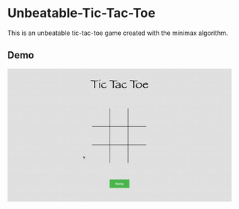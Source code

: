 # Unbeatable-Tic-Tac-Toe
This is an unbeatable tic-tac-toe game created with the minimax algorithm.

## Demo 
![](Tic-Tac-Toe/tic-tac-toe.gif)

